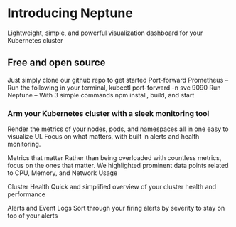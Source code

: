 # Introducing Neptune

Lightweight, simple, and powerful visualization dashboard for your Kubernetes cluster

## Free and open source 

Just simply clone our github repo to get started
Port-forward Prometheus – Run the following in your terminal, kubectl port-forward -n <namespace> svc<service name> 9090
Run Neptune – With 3 simple commands npm install, build, and start

### Arm your Kubernetes cluster with a sleek monitoring tool

Render the metrics of your nodes, pods, and namespaces all in one easy to visualize UI. Focus on what matters, with built in alerts and health monitoring.

Metrics that matter
Rather than being overloaded with countless metrics, focus on the ones that matter. We highlighted prominent data points related to CPU, Memory, and Network Usage

Cluster Health
Quick and simplified overview of your cluster health and performance

Alerts and Event Logs
Sort through your firing alerts by severity to stay on top of your alerts
